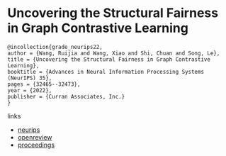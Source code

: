 # Uncovering the Structural Fairness in Graph Contrastive Learning

```
@incollection{grade_neurips22,
author = {Wang, Ruijia and Wang, Xiao and Shi, Chuan and Song, Le},
title = {Uncovering the Structural Fairness in Graph Contrastive Learning},
booktitle = {Advances in Neural Information Processing Systems (NeurIPS) 35},
pages = {32465--32473},
year = {2022},
publisher = {Curran Associates, Inc.}
}
```

links
- [neurips](https://nips.cc/Conferences/2022/Schedule?showEvent=53431)
- [openreview](https://openreview.net/forum?id=RJemsN3V_kt)
- [proceedings](https://papers.nips.cc//paper_files/paper/2022/hash/d13565c82d1e44eda2da3bd00b35ca11-Abstract-Conference.html)
